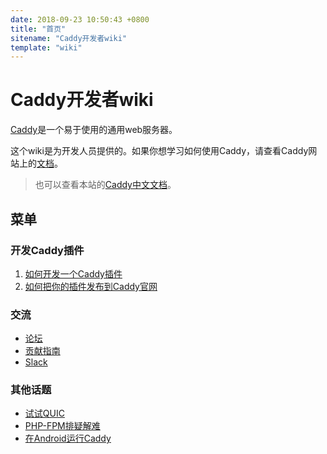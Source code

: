 ```yaml
---
date: 2018-09-23 10:50:43 +0800
title: "首页"
sitename: "Caddy开发者wiki"
template: "wiki"
---
```


# Caddy开发者wiki

[Caddy](https://caddyserver.com/)是一个易于使用的通用web服务器。

这个wiki是为开发人员提供的。如果你想学习如何使用Caddy，请查看Caddy网站上的[文档](https://caddyserver.com/docs)。

> 也可以查看本站的[Caddy中文文档](../)。


## 菜单

### 开发Caddy插件

1. [如何开发一个Caddy插件](wiki.Extending-Caddy.md)
2. [如何把你的插件发布到Caddy官网](wiki.Publishing-a-Plugin-to-the-Download-Page)

### 交流

* [论坛](https://caddy.community/)
* [贡献指南](https://github.com/mholt/caddy/blob/master/.github/CONTRIBUTING.md)
* [Slack](https://caddyserver.slack.com/)

### 其他话题

* [试试QUIC](https://github.com/mholt/caddy/wiki/QUIC)
* [PHP-FPM排疑解难](https://github.com/mholt/caddy/wiki/Troubleshooting-PHP-FPM-and-FastCGI)
* [在Android运行Caddy](https://github.com/mholt/caddy/wiki/Running-Caddy-on-Android)

